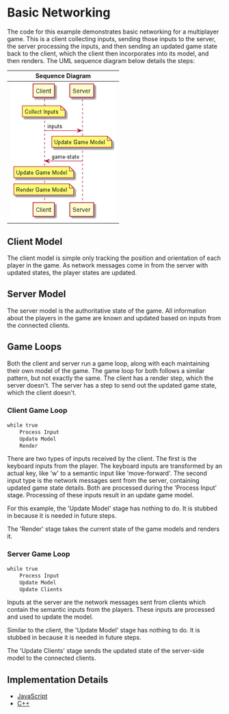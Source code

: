 # Basic Networking

The code for this example demonstrates basic networking for a multiplayer game.  This is a client collecting inputs, sending those inputs to the server, the server processing the inputs, and then sending an updated game state back to the client, which the client then incorporates into its model, and then renders.  The UML sequence diagram below details the steps:

Sequence Diagram |
-----------------|
![Step 1 - Sequence](https://github.com/ProfPorkins/GameTech/blob/master/doc/multiplayer/images/Step%201%20-%20Sequence.png) |

## Client Model

The client model is simple only tracking the position and orientation of each player in the game.  As network messages come in from the server with updated states, the player states are updated.

## Server Model

The server model is the authoritative state of the game.  All information about the players in the game are known and updated based on inputs from the connected clients.

## Game Loops

Both the client and server run a game loop, along with each maintaining their own model of the game.  The game loop for both follows a similar pattern, but not exactly the same.  The client has a render step, which the server doesn't.  The server has a step to send out the updated game state, which the client doesn't.

### Client Game Loop

    while true
        Process Input
        Update Model
        Render

There are two types of inputs received by the client.  The first is the keyboard inputs from the player.  The keyboard inputs are transformed by an actual key, like 'w' to a semantic input like 'move-forward'.  The second input type is the network messages sent from the server, containing updated game state details.  Both are processed during the 'Process Input' stage.  Processing of these inputs result in an update game model.

For this example, the 'Update Model' stage has nothing to do.  It is stubbed in because it is needed in future steps.

The 'Render' stage takes the current state of the game models and renders it.

### Server Game Loop

    while true
        Process Input
        Update Model
        Update Clients

Inputs at the server are the network messages sent from clients which contain the semantic inputs from the players.  These inputs are processed and used to update the model.

Similar to the client, the 'Update Model' stage has nothing to do.  It is stubbed in because it is needed in future steps.

The 'Update Clients' stage sends the updated state of the server-side model to the connected clients.

## Implementation Details

* [JavaScript](https://github.com/ProfPorkins/GameTech/tree/master/JavaScript/Multiplayer/Step%201%20-%20Basic)
* [C++](https://github.com/ProfPorkins/GameTech/tree/master/C%2B%2B/MultiPlayer/Step%201%20-%20Basic)
